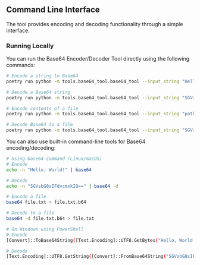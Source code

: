 ## Command Line Interface

The tool provides encoding and decoding functionality through a simple interface.

### Running Locally

You can run the Base64 Encoder/Decoder Tool directly using the following commands:

```bash
# Encode a string to Base64
poetry run python -m tools.base64_tool.base64_tool --input_string "Hello, World!" --operation encode

# Decode a Base64 string
poetry run python -m tools.base64_tool.base64_tool --input_string "SGVsbG8sIFdvcmxkIQ==" --operation decode

# Encode contents of a file
poetry run python -m tools.base64_tool.base64_tool --input_string "path/to/file.txt" --operation encode --is_file

# Decode Base64 to a file
poetry run python -m tools.base64_tool.base64_tool --input_string "SGVsbG8sIFdvcmxkIQ==" --operation decode --output_file output.txt
```

You can also use built-in command-line tools for Base64 encoding/decoding:

```bash
# Using base64 command (Linux/macOS)
# Encode
echo -n "Hello, World!" | base64

# Decode
echo -n "SGVsbG8sIFdvcmxkIQ==" | base64 -d

# Encode a file
base64 file.txt > file.txt.b64

# Decode to a file
base64 -d file.txt.b64 > file.txt

# On Windows using PowerShell
# Encode
[Convert]::ToBase64String([Text.Encoding]::UTF8.GetBytes("Hello, World!"))

# Decode
[Text.Encoding]::UTF8.GetString([Convert]::FromBase64String("SGVsbG8sIFdvcmxkIQ=="))
```
